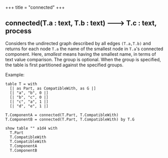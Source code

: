 +++
title = "connected"
+++

## connected(T.a : text, T.b : text) 🡒 T.c : text, process

Considers the undirected graph described by all edges `(T.a,T.b)` and returns for each node `T.a` the name of the smallest node in `T.a`'s connected component. Here, _smallest_ means having the smallest name, in terms of text value comparison. The group is optional. When the group is specified, the table is first partitioned against the specified groups.

Example:

```envision
table T = with
  [| as Part, as CompatibleWith, as G |]
  [| "a", "b", 0 |]
  [| "b", "c", 0 |]
  [| "c", "a", 1 |]
  [| "d", "e", 1 |]

T.ComponentA = connected(T.Part, T.CompatibleWith)
T.ComponentB = connected(T.Part, T.CompatibleWith) by T.G

show table "" a1d4 with
  T.Part
  T.CompatibleWith
  T.CompatibleWith
  T.ComponentA
  T.ComponentB
```
